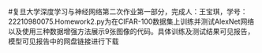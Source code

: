 #复旦大学深度学习与神经网络第二次作业第一部分，完成人：王宝琪，学号：22210980075.Homework2.py为在CIFAR-100数据集上训练并测试AlexNet网络以及使用三种数据增强方法展示9张图像的代码。具体训练及测试结果可见报告，模型可见报告中的网盘链接进行下载
